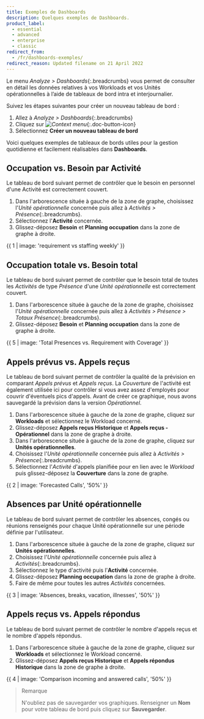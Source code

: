 ```yaml
---
title: Exemples de Dashboards
description: Quelques exemples de Dashboards.
product_label:
  - essential
  - advanced
  - enterprise
  - classic
redirect_from:
  - /fr/dashboards-exemples/
redirect_reason: Updated filename on 21 April 2022
---
```


Le menu *Analyze > Dashboards*{:.breadcrumbs} vous permet de consulter en détail les données relatives à vos Workloads et vos Unités opérationnelles à l’aide de tableaux de bord intra et interjournalier.

Suivez les étapes suivantes pour créer un nouveau tableau de bord :

1. Allez à *Analyze > Dashboards*{:.breadcrumbs}
2. Cliquez sur _![Context menu](/assets/img/common/dashboards/context-menu.png)_{:.doc-button-icon}
3. Sélectionnez **Créer un nouveau tableau de bord**

Voici quelques exemples de tableaux de bords utiles pour la gestion quotidienne et facilement réalisables dans **Dashboards**.

## Occupation vs. Besoin par Activité

Le tableau de bord suivant permet de contrôler que le besoin en personnel d'une Activité est correctement couvert.

1. Dans l'arborescence située à gauche de la zone de graphe, choisissez l'*Unité opérationnelle* concernée puis allez à *Activités > Présence*{:.breadcrumbs}.
2. Sélectionnez l'**Activité** concernée.
3. Glissez-déposez **Besoin** et **Planning occupation** dans la zone de graphe à droite.

{{ 1 | image: 'requirement vs staffing weekly' }}

## Occupation totale vs. Besoin total

Le tableau de bord suivant permet de contrôler que le besoin total de toutes les *Activités* de type *Présence* d'une *Unité opérationnelle* est correctement couvert.

1. Dans l'arborescence située à gauche de la zone de graphe, choisissez l'*Unité opérationnelle* concernée puis allez à *Activités > Présence > Totaux Présence*{:.breadcrumbs}.
2. Glissez-déposez **Besoin** et **Planning occupation** dans la zone de graphe à droite.

{{ 5 | image: 'Total Presences vs. Requirement with Coverage' }}

## Appels prévus vs. Appels reçus

Le tableau de bord suivant permet de contrôler la qualité de la prévision en comparant *Appels prévus* et *Appels reçus*. La *Couverture* de l'activité est également utilisée ici pour contrôler si vous avez assez d'employés pour couvrir d'éventuels pics d'appels. Avant de créer ce graphique, nous avons sauvegardé la prévision dans la version *Opérationnel*.

1. Dans l'arborescence située à gauche de la zone de graphe, cliquez sur **Workloads** et sélectionnez le Workload concerné.
2. Glissez-déposez **Appels reçus Historique** et **Appels reçus - Opérationnel** dans la zone de graphe à droite.
3. Dans l'arborescence située à gauche de la zone de graphe, cliquez sur **Unités opérationnelles**.
4. Choisissez l'*Unité opérationnelle* concernée puis allez à *Activités > Présence*{:.breadcrumbs}.
5. Sélectionnez l'*Activité* d'appels planifiée pour en lien avec le *Workload* puis glissez-déposez la **Couverture** dans la zone de graphe.

{{ 2 | image: 'Forecasted Calls', '50%' }}

## Absences par Unité opérationnelle

Le tableau de bord suivant permet de contrôler les absences, congés ou réunions renseignés pour chaque Unité opérationnelle sur une période définie par l'utilisateur.

1. Dans l'arborescence située à gauche de la zone de graphe, cliquez sur **Unités opérationnelles**.
2. Choisissez l'*Unité opérationnelle* concernée puis allez à *Activités*{:.breadcrumbs}.
3. Sélectionnez le type d'activité puis l'**Activité** concernée.
4. Glissez-déposez **Planning occupation** dans la zone de graphe à droite.
5. Faire de même pour toutes les autres *Activités* concernées.

{{ 3 | image: 'Absences, breaks, vacation, illnesses', '50%' }}

## Appels reçus vs. Appels répondus

Le tableau de bord suivant permet de contrôler le nombre d'appels reçus et le nombre d'appels répondus.

1. Dans l'arborescence située à gauche de la zone de graphe, cliquez sur **Workloads** et sélectionnez le Workload concerné.
2. Glissez-déposez **Appels reçus Historique** et **Appels répondus Historique** dans la zone de graphe à droite.

{{ 4 | image: 'Comparison incoming and answered calls', '50%' }}

> Remarque
> 
> N'oubliez pas de sauvegarder vos graphiques. Renseigner un **Nom** pour votre tableau de bord puis cliquez sur **Sauvegarder**.

